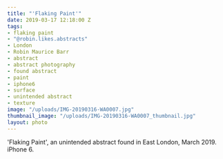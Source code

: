 ```yaml
---
title: "'Flaking Paint'"
date: 2019-03-17 12:18:00 Z
tags:
- flaking paint
- "@robin.likes.abstracts"
- London
- Robin Maurice Barr
- abstract
- abstract photography
- found abstract
- paint
- iphone6
- surface
- unintended abstract
- texture
image: "/uploads/IMG-20190316-WA0007.jpg"
thumbnail_image: "/uploads/IMG-20190316-WA0007_thumbnail.jpg"
layout: photo
---
```


'Flaking Paint', an unintended abstract found in East London, March 2019. iPhone 6.